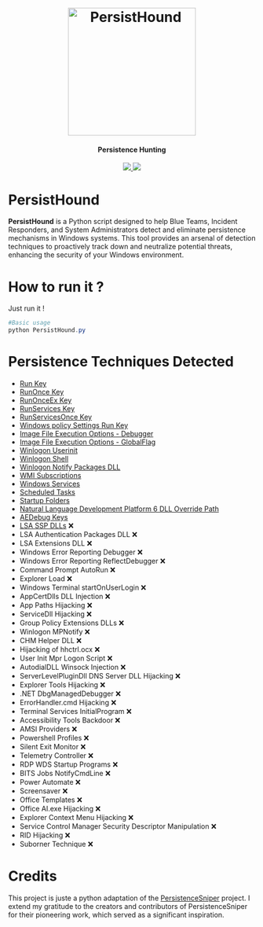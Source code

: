 <h1 align="center">
  <br>
  <a href="https://github.com/v4resk/PersistHound/"><img src="https://i.imgur.com/t81dlNk.png" width=260 height=260 alt="PersistHound"></a>
</h1>
<h4 align="center">Persistence Hunting</h4>
<p align="center">
  <a href="https://github.com/v4resk/PersistHound/">
    <img src="https://shields.io/badge/Language-Python-blue?&style=for-the-badge">
  </a>
  <a href="https://github.com/v4resk/PersistHound/">
    <img src="https://shields.io/badge/Persistence_Techniques-17-blue?&style=for-the-badge">
  </a>
</p>


# PersistHound
**PersistHound** is a Python script designed to help Blue Teams, Incident Responders, and System Administrators detect and eliminate persistence mechanisms in Windows systems. This tool provides an arsenal of detection techniques to proactively track down and neutralize potential threats, enhancing the security of your Windows environment.

# How to run it ?

Just run it !
```powershell
#Basic usage
python PersistHound.py
```

# Persistence Techniques Detected

- [Run Key](https://red.infiltr8.io/windows/persistence/run-keys)
- [RunOnce Key](https://red.infiltr8.io/windows/persistence/run-keys)
- [RunOnceEx Key](https://red.infiltr8.io/windows/persistence/run-keys)
- [RunServices Key](https://red.infiltr8.io/windows/persistence/run-keys)
- [RunServicesOnce Key](https://red.infiltr8.io/windows/persistence/run-keys)
- [Windows policy Settings Run Key](https://red.infiltr8.io/windows/persistence/run-keys)
- [Image File Execution Options - Debugger](https://red.infiltr8.io/windows/persistence/image-file-execution-options)
- [Image File Execution Options - GlobalFlag](https://red.infiltr8.io/windows/persistence/image-file-execution-options)
- [Winlogon Userinit](https://red.infiltr8.io/windows/persistence/winlogon)
- [Winlogon Shell](https://red.infiltr8.io/windows/persistence/winlogon)
- [Winlogon Notify Packages DLL](https://red.infiltr8.io/windows/persistence/winlogon)
- [WMI Subscriptions](https://red.infiltr8.io/windows/persistence/wmi-event-subscription)
- [Windows Services](https://attack.mitre.org/techniques/T1543/003/)
- [Scheduled Tasks](https://attack.mitre.org/techniques/T1053/)
- [Startup Folders](https://red.infiltr8.io/windows/persistence/logon-triggered)
- [Natural Language Development Platform 6 DLL Override Path](https://red.infiltr8.io/windows/persistence/natural-language-6-dlls)
- [AEDebug Keys](https://red.infiltr8.io/windows/persistence/aedebug-keys)
- [LSA SSP DLLs]() ❌
- LSA Authentication Packages DLL ❌
- LSA Extensions DLL ❌
- Windows Error Reporting Debugger ❌
- Windows Error Reporting ReflectDebugger ❌
- Command Prompt AutoRun ❌
- Explorer Load ❌
- Windows Terminal startOnUserLogin ❌
- AppCertDlls DLL Injection ❌
- App Paths Hijacking ❌
- ServiceDll Hijacking ❌
- Group Policy Extensions DLLs ❌
- Winlogon MPNotify ❌
- CHM Helper DLL ❌
- Hijacking of hhctrl.ocx ❌
- User Init Mpr Logon Script ❌
- AutodialDLL Winsock Injection ❌
- ServerLevelPluginDll DNS Server DLL Hijacking ❌
- Explorer Tools Hijacking ❌
- .NET DbgManagedDebugger ❌
- ErrorHandler.cmd Hijacking ❌
- Terminal Services InitialProgram ❌
- Accessibility Tools Backdoor ❌
- AMSI Providers ❌
- Powershell Profiles ❌
- Silent Exit Monitor ❌
- Telemetry Controller ❌
- RDP WDS Startup Programs ❌
- BITS Jobs NotifyCmdLine ❌
- Power Automate ❌
- Screensaver ❌
- Office Templates ❌
- Office AI.exe Hijacking ❌
- Explorer Context Menu Hijacking ❌
- Service Control Manager Security Descriptor Manipulation ❌
- RID Hijacking ❌
- Suborner Technique ❌

# Credits
This project is juste a python adaptation of the [PersistenceSniper](https://github.com/last-byte/PersistenceSniper) project. I extend my gratitude to the creators and contributors of PersistenceSniper for their pioneering work, which served as a significant inspiration.
